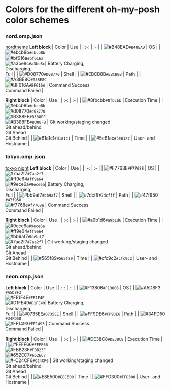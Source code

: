 # Colors for the different oh-my-posh color schemes

### nord.omp.json
[nordtheme](https://nordtheme.com)
**Left block**
| Color | Use |
| :-: | :- |
| ![#B48EAD](https://place-hold.it/15/B48EAD?text)`#B48EAD` | OS |
| ![#ebcb8b](https://place-hold.it/15/ebcb8b?text)`#ebcb8b` <br /> ![#bf616a](https://place-hold.it/15/bf616a?text)`#bf616a` <br /> ![#a3be8c](https://place-hold.it/15/a3be8c?text)`#a3be8c`|  Battery Charging, <br /> Discharging, <br /> Full |
| ![#D08770](https://place-hold.it/15/D08770?text)`#D08770` | Shell |
| ![#EBCB8B](https://place-hold.it/15/EBCB8B?text)`#EBCB8B` | Path |
| ![#A3BE8C](https://place-hold.it/15/A3BE8C?text)`#A3BE8C` <br /> ![#BF616A](https://place-hold.it/15/BF616A?text)`#BF616A` | Command Success <br /> Command Failed |

**Right block**
| Color | Use |
| :-: | :- |
| ![#8fbcbb](https://place-hold.it/15/8fbcbb?text)`#8fbcbb` | Execution Time |
| ![#ebcb8b](https://place-hold.it/15/ebcb8b?text)`#ebcb8b` <br /> ![#d08770](https://place-hold.it/15/d08770?text)`#d08770` <br /> ![#B388FF](https://place-hold.it/15/B388FF?text)`#B388FF` <br /> ![#B388FB](https://place-hold.it/15/B388FB?text)`#B388FB` | Git working/staging changed <br /> Git ahead/behind <br /> Git Ahead <br /> Git Behind |
| ![#81a1c1](https://place-hold.it/15/81a1c1?text)`#81a1c1` | Time |
| ![#5e81ac](https://place-hold.it/15/5e81ac?text)`#5e81ac` | User- and Hostname |

### tokyo.omp.json
[tokyo night](https://github.com/enkia/tokyo-night-vscode-theme)
**Left block**
| Color | Use |
| :-: | :- |
| ![#F7768E](https://place-hold.it/15/F7768E?text)`#F7768E` | OS |
| ![#7aa2f7](https://place-hold.it/15/7aa2f7?text)`#7aa2f7` <br /> ![#ff9e64](https://place-hold.it/15/ff9e64?text)`#ff9e64` <br /> ![#9ece6a](https://place-hold.it/15/9ece6a?text)`#9ece6a`|  Battery Charging, <br /> Discharging, <br /> Full |
| ![#bb9af7](https://place-hold.it/15/bb9af7?text)`#bb9af7` | Shell |
| ![#7dcfff](https://place-hold.it/15/7dcfff?text)`#7dcfff` | Path |
| ![#47f950](https://place-hold.it/15/47f950?text)`#47f950` <br /> ![#f7768e](https://place-hold.it/15/f7768e?text)`#f7768e` | Command Success <br /> Command Failed |

**Right block**
| Color | Use |
| :-: | :- |
| ![#a9b1d6](https://place-hold.it/15/a9b1d6?text)`#a9b1d6` | Execution Time |
| ![#9ece6a](https://place-hold.it/15/9ece6a?text)`#9ece6a` <br /> ![#ff9e64](https://place-hold.it/15/ff9e64?text)`#ff9e64` <br /> ![#bb9af7](https://place-hold.it/15/bb9af7?text)`#bb9af7` <br /> ![#7aa2f7](https://place-hold.it/15/7aa2f7?text)`#7aa2f7` | Git working/staging changed <br /> Git ahead/behind <br /> Git Ahead <br /> Git Behind |
| ![#565f89](https://place-hold.it/15/565f89?text)`#565f89` | Time |
| ![#cfc9c2](https://place-hold.it/15/cfc9c2?text)`#cfc9c2` | User- and Hostname |

### neon.omp.json
**Left block**
| Color | Use |
| :-: | :- |
| ![#F13806](https://place-hold.it/15/F13806?text)`#F13806` | OS |
| ![#A5D8F3](https://place-hold.it/15/A5D8F3?text)`#A5D8F3` <br /> ![#FE1F4E](https://place-hold.it/15/FE1F4E?text)`#FE1F4E` <br /> ![#D1FE49](https://place-hold.it/15/D1FE49?text)`#D1FE49`|  Battery Charging, <br /> Discharging, <br /> Full |
| ![#0735EE](https://place-hold.it/15/0735EE?text)`#0735EE` | Shell |
| ![#FF9DE6](https://place-hold.it/15/FF9DE6?text)`#FF9DE6` | Path |
| ![#34FD50](https://place-hold.it/15/34FD50?text)`#34FD50` <br /> ![#FF1493](https://place-hold.it/15/FF1493?text)`#FF1493` | Command Success <br /> Command Failed |

**Right block**
| Color | Use |
| :-: | :- |
| ![#DE38C8](https://place-hold.it/15/DE38C8?text)`#DE38C8` | Execution Time |
| ![#FFFF66](https://place-hold.it/15/FFFF66?text)`#FFFF66` <br /> ![#FBB23F](https://place-hold.it/15/FBB23F?text)`#FBB23F` <br /> ![#652EC7](https://place-hold.it/15/652EC7?text)`#652EC7` <br /> ![#-C24CF6](https://place-hold.it/15/C24CF6?text)`#C24CF6` | Git working/staging changed <br /> Git ahead/behind <br /> Git Ahead <br /> Git Behind |
| ![#E8E500](https://place-hold.it/15/E8E500?text)`#E8E500` | Time |
| ![#FFD300](https://place-hold.it/15/FFD300?text)`#FFD300` | User- and Hostname |
